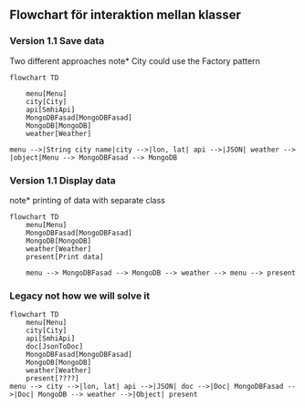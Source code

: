## Flowchart för interaktion mellan klasser

### Version 1.1 Save data
Two different approaches
note* City could use the Factory pattern
```mermaid
flowchart TD

    menu[Menu]
    city[City]
    api[SmhiApi]
    MongoDBFasad[MongoDBFasad]
    MongoDB[MongoDB]
    weather[Weather]
    
menu -->|String city name|city -->|lon, lat| api -->|JSON| weather --> |object|Menu --> MongoDBFasad --> MongoDB

```
### Version 1.1 Display data
note* printing of data with separate class
```mermaid
flowchart TD
    menu[Menu]
    MongoDBFasad[MongoDBFasad]
    MongoDB[MongoDB]
    weather[Weather]
    present[Print data]
    
    menu --> MongoDBFasad --> MongoDB --> weather --> menu --> present
```

### Legacy not how we will solve it 
```mermaid
flowchart TD
    menu[Menu]
    city[City]
    api[SmhiApi]
    doc[JsonToDoc]
    MongoDBFasad[MongoDBFasad]
    MongoDB[MongoDB]
    weather[Weather]
    present[????]
menu --> city -->|lon, lat| api -->|JSON| doc -->|Doc| MongoDBFasad -->|Doc| MongoDB --> weather -->|Object| present
```